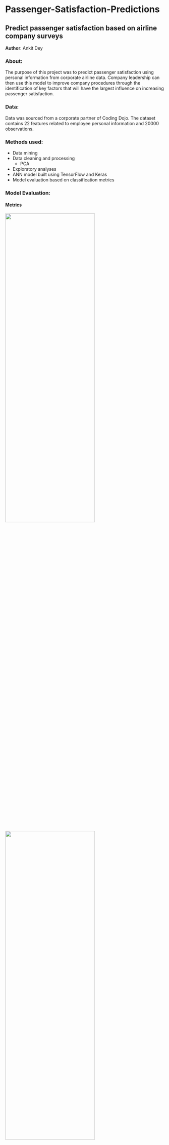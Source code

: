 # Passenger-Satisfaction-Predictions
## Predict passenger satisfaction based on airline company surveys

**Author**: Ankit Dey

### About:
The purpose of this project was to predict passenger satisfaction using personal information from corporate airline data. Company leadership can then use this model to improve company procedures through the identification of key factors that will have the largest influence on increasing passenger satisfaction.

### Data:
Data was sourced from a corporate partner of Coding Dojo. The dataset contains 22 features related to employee personal information and 20000 observations.

### Methods used:
- Data mining
- Data cleaning and processing
  - PCA
- Exploratory analyses
- ANN model built using TensorFlow and Keras
- Model evaluation based on classification metrics 

### Model Evaluation:
#### Metrics
<img src="https://github.com/adey4/Employee-Satisfaction-Predictions/blob/main/loss.png" width=75% height=50%>
<img src="https://github.com/adey4/Employee-Satisfaction-Predictions/blob/main/accuracy.png" width=75% height=50%>
<img src="https://github.com/adey4/Employee-Satisfaction-Predictions/blob/main/recall.png" width=75% height=50%>
<img src="https://github.com/adey4/Employee-Satisfaction-Predictions/blob/main/precision.png" width=75% height=50%>

#### Confusion Matrix
<img src="https://github.com/adey4/Employee-Satisfaction-Predictions/blob/main/cfmat.png" width=68% height=50%>

The final model is an ANN containing two hidden layers with ReLu activation.

This model shows an accuracy of 97%, precision of 98%, recall of 95%, and f1-score of 96%, accurately predicting satisfaction for 97% of employees with a similar amount of false negative and false positive errors (ROC AUC Score = 0.99).

### Limitations and Next Steps
Although the model performs very well at predicting passenger satisfaction, as an ANN it is not very transparent - this makes it difficult to extract the key pieces of personal information that showed the greatest effect on satisfaction. A simpler model, such as a decision tree, may be helpful to determine which factors are most important to improving passenger satisfaction.

### Contact


For further information, please contact **ankitkdey@gmail.com**
